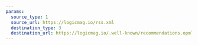 ```yaml
---
params:
  source_type: 1
  source_url: https://logicmag.io/rss.xml
  destination_type: 3
  destination_url: https://logicmag.io/.well-known/recommendations.opml
---
```

